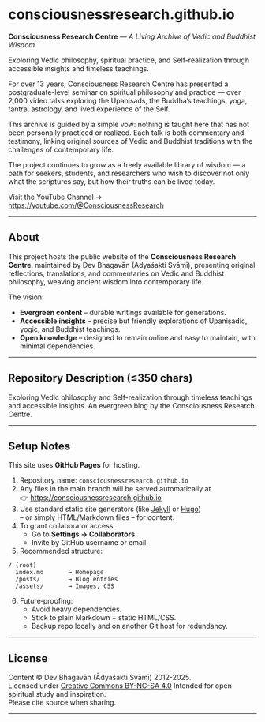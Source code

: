 # consciousnessresearch.github.io
**Consciousness Research Centre** — *A Living Archive of Vedic and Buddhist Wisdom*

Exploring Vedic philosophy, spiritual practice, and Self-realization through accessible insights and timeless teachings.

For over 13 years, Consciousness Research Centre has presented a postgraduate-level seminar on spiritual philosophy and practice — over 2,000 video talks exploring the Upaniṣads, the Buddha’s teachings, yoga, tantra, astrology, and lived experience of the Self.

This archive is guided by a simple vow: nothing is taught here that has not been personally practiced or realized. Each talk is both commentary and testimony, linking original sources of Vedic and Buddhist traditions with the challenges of contemporary life.

The project continues to grow as a freely available library of wisdom — a path for seekers, students, and researchers who wish to discover not only what the scriptures say, but how their truths can be lived today.

Visit the YouTube Channel → https://youtube.com/@ConsciousnessResearch

---

## About

This project hosts the public website of the **Consciousness Research Centre**, maintained by Dev Bhagavān (Ādyaśakti Svāmī), presenting original reflections, translations, and commentaries on Vedic and Buddhist philosophy, weaving ancient wisdom into contemporary life.  

The vision:  
- **Evergreen content** – durable writings available for generations.  
- **Accessible insights** – precise but friendly explorations of Upaniṣadic, yogic, and Buddhist teachings.  
- **Open knowledge** – designed to remain online and easy to maintain, with minimal dependencies.

---

## Repository Description (≤350 chars)

Exploring Vedic philosophy and Self-realization through timeless teachings and accessible insights. An evergreen blog by the Consciousness Research Centre.

---

## Setup Notes

This site uses **GitHub Pages** for hosting.  

1. Repository name: `consciousnessresearch.github.io`  
2. Any files in the main branch will be served automatically at  
   👉 https://consciousnessresearch.github.io  
3. Use standard static site generators (like [Jekyll](https://jekyllrb.com) or [Hugo](https://gohugo.io))  
   – or simply HTML/Markdown files – for content.  
4. To grant collaborator access:  
   - Go to **Settings → Collaborators**  
   - Invite by GitHub username or email.  
5. Recommended structure:  

```
/ (root)
  index.md       → Homepage
  /posts/        → Blog entries
  /assets/       → Images, CSS
```

6. Future‑proofing:  
   - Avoid heavy dependencies.  
   - Stick to plain Markdown + static HTML/CSS.  
   - Backup repo locally and on another Git host for redundancy.

---

## License

Content © Dev Bhagavān (Ādyaśakti Svāmī) 2012-2025.  
Licensed under [Creative Commons BY-NC-SA 4.0](https://creativecommons.org/licenses/by-nc-sa/4.0/)
Intended for open spiritual study and inspiration.  
Please cite source when sharing.

---
